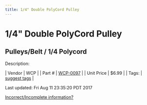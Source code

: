 ```yaml
---
title: 1/4" Double PolyCord Pulley
---
```


# 1/4" Double PolyCord Pulley
## Pulleys/Belt / 1/4 Polycord
Description: 	 

| Vendor | WCP | 
| Part # | [WCP-0097](http://www.wcproducts.net/WCP-0097) | 
| Unit Price | $6.99 | 
| Tags: | [suggest tags](https://docs.google.com/forms/d/e/1FAIpQLSeWyY8v3RgOty-MyWmh9U0iivNYN_molChYyS-0U-o-kOAv_g/viewform) | 

Last updated: Fri Aug 11 23:35:20 PDT 2017

 [Incorrect/Incomplete information?](https://docs.google.com/forms/d/e/1FAIpQLSeWyY8v3RgOty-MyWmh9U0iivNYN_molChYyS-0U-o-kOAv_g/viewform)